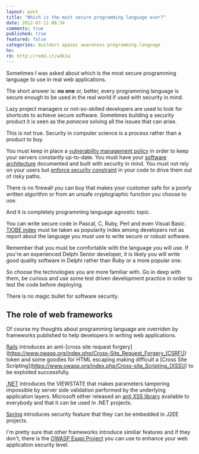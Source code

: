```yaml
---
layout: post
title: "Which is the most secure programming language ever?"
date: 2012-07-11 08:34
comments: true
published: true
featured: false
categories: builders appsec awareness programming-language 
hn: 
rd: http://redd.it/wdk1a
---
```


Sometimes I was asked about which is the most secure programming language to
use in real web applications.

The short answer is: **no one** or, better, every programming language is
secure enough to be used in the real world if used with security in mind.

<!-- more -->

Lazy project managers or not-so-skilled developers are used to look for
shortcuts to achieve secure software. Sometimes building a security product it
is seen as the _panacea_ solving all the issues that can arise.

This is not true. Security in computer science is a process rather than a
product to buy. 

You must keep in place a [vulnerability management policy](http://armoredcode.com/blog/even-before-your-secure-coding-dot-dot-dot-patch-your-server/)
in order to keep your servers constantly up-to-date. 
You must have your [software architecture](http://armoredcode.com/blog/understanding-your-attack-exposure/)
documented and built with security in mind.
You must not rely on your users but [enforce security constraint](http://armoredcode.com/blog/leakedin-and-the-salt-and-pepper-sauce/)
in your code to drive them out of risky paths.

There is no firewall you can buy that makes your customer safe for a poorly
written algorithm or from an unsafe cryptographic function you choose to use.

And it is completely programming language agnostic topic.

You can write secure code in Pascal, C, Ruby, Perl and even Visual Basic.
[TIOBE index](http://www.tiobe.com/index.php/content/paperinfo/tpci/index.html)
must be taken as popularity index among developers not as report about the
language you must use to write secure or robust software.

Remember that you must be comfortable with the language you will use. If you're
an experienced Delphi Senior developer, it is likely you will write good
quality software in Delphi rather than Ruby or a more popular one.

So choose the technologies you are more familiar with. Go in deep with them, be
curious and use some test driven development practice in order to test the code
before deploying.

There is no magic bullet for software security.

## The role of web frameworks

Of course my thoughts about programming language are overriden by frameworks published to help developers in writing web applications.

[Rails](http://rubyonrails.org) introduces an anti-[cross site request forgery](https://www.owasp.org/index.php/Cross-Site_Request_Forgery_(CSRF\))
token and some goodies for HTML escaping making difficult a [Cross Site Scripting](https://www.owasp.org/index.php/Cross-site_Scripting_(XSS\)) to be
exploited successfully.

[.NET](http://www.microsoft.com/net) introduces the VIEWSTATE that makes
parameters tampering impossible by server side validation performed by the
underlying application layers. Microsoft either released an [anti XSS library](http://msdn.microsoft.com/en-us/security/aa973814.aspx) available to
everybody and that it can be used in .NET projects.

[Spring](http://static.springsource.org/spring-security/site/features.html) introduces security feature that they can be embedded in J2EE projects.

I'm pretty sure that other frameworks introduce similiar features and if they
don't, there is the [OWASP Esapi Project](https://www.owasp.org/index.php/Category:OWASP_Enterprise_Security_API)
you can use to enhance your web application security level.

